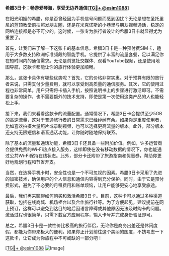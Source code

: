 **希腊3日卡：畅游爱琴海，享受无边界通信[[TG💪+ @esim1088](https://t.me/s/esim1088)]**

在阳光明媚的希腊，你是否曾经因为手机信号问题而感到困扰？无论是想在圣托里尼的蓝顶教堂前拍照发朋友圈，还是在米克诺斯的小巷里与朋友视频通话，稳定的网络连接都是必不可少的。这时候，一张专为旅行者设计的希腊3日卡就显得尤为重要了。

首先，让我们来了解一下这张卡的基本信息。希腊3日卡是一种预付费SIM卡，适用于大多数支持欧洲标准频段的智能手机。它提供了丰富的流量套餐，足以满足你在短时间内的通信需求。无论是浏览社交媒体、观看YouTube视频，还是使用地图导航，这款卡都能让你的旅行体验更加顺畅。

那么，这张卡具体有哪些优势呢？首先，它的价格非常实惠。对于预算有限的旅行者来说，只需支付少量费用，就可以享受到高质量的通信服务。其次，它的使用过程也非常简单。用户只需将卡插入手机，按照说明书上的步骤进行激活即可。不需要复杂的操作，也不需要额外的技术支持，即使是第一次使用这类产品的人也能轻松上手。

接下来，我们来看看这款卡的流量配置。通常情况下，希腊3日卡会提供至少5GB的高速流量，这对于普通旅行者的日常需求已经绰绰有余。如果你是重度使用者，比如喜欢拍摄大量照片或录制视频，也可以选择更高流量的版本。此外，部分版本还支持无限短信和语音通话功能，让你随时随地保持联系。

除了基本的流量和通话功能，希腊3日卡还具备一些附加价值。例如，许多运营商会提供免费的Wi-Fi热点接入服务，这样即使在没有移动数据的情况下，你也能通过公共Wi-Fi保持在线状态。此外，部分卡还附带了旅游指南和优惠券，帮助你更好地规划行程和节省开支。

当然，在选择手机卡时，安全性也是一个不可忽视的因素。希腊3日卡采用了先进的加密技术，确保用户的个人信息和通信内容得到充分保护。同时，由于它是预付费形式，避免了不必要的月租费用和账单烦恼，让用户能够更安心地享受旅途。

最后，我们再来聊聊如何购买和激活希腊3日卡。目前，这种卡可以通过多种渠道获取，包括在线商城、机场柜台以及合作旅行社等。为了方便起见，建议提前在网上预订，这样可以避免到达目的地后因语言障碍或其他原因无法及时购卡的问题。激活过程也很简单，只需下载官方应用程序，输入卡号并完成身份验证即可。

总之，希腊3日卡是一款性价比极高的旅行伴侣，无论你是商务出差还是休闲度假，都能为你带来极大的便利。如果你正计划前往这个美丽的国度，不妨考虑一下这款卡，让它成为你旅程中不可或缺的一部分吧！

[[TG💪+ @esim1088](https://t.me/s/esim1088) ![Image](https://i.postimg.cc/4NQfJmqS/Snipaste-2025-05-13-00-14-12.png)]